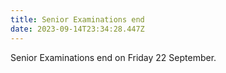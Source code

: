 ```yaml
---
title: Senior Examinations end
date: 2023-09-14T23:34:28.447Z
---
```

Senior Examinations end on Friday 22 September.
